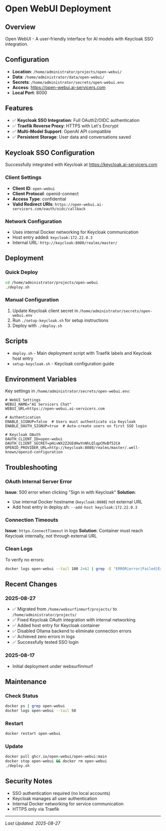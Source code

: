 # Open WebUI Deployment

## Overview
Open WebUI - A user-friendly interface for AI models with Keycloak SSO integration.

## Configuration
- **Location**: `/home/administrator/projects/open-webui/`
- **Data**: `/home/administrator/data/open-webui/`
- **Secrets**: `/home/administrator/secrets/open-webui.env`
- **Access**: https://open-webui.ai-servicers.com
- **Local Port**: 8000

## Features
- ✅ **Keycloak SSO Integration**: Full OAuth2/OIDC authentication
- ✅ **Traefik Reverse Proxy**: HTTPS with Let's Encrypt
- ✅ **Multi-Model Support**: OpenAI API compatible
- ✅ **Persistent Storage**: User data and conversations saved

## Keycloak SSO Configuration
Successfully integrated with Keycloak at https://keycloak.ai-servicers.com

### Client Settings
- **Client ID**: `open-webui`
- **Client Protocol**: openid-connect
- **Access Type**: confidential
- **Valid Redirect URIs**: `https://open-webui.ai-servicers.com/oauth/oidc/callback`

### Network Configuration
- Uses internal Docker networking for Keycloak communication
- Host entry added: `keycloak:172.22.0.3`
- Internal URL: `http://keycloak:8080/realms/master/`

## Deployment

### Quick Deploy
```bash
cd /home/administrator/projects/open-webui
./deploy.sh
```

### Manual Configuration
1. Update Keycloak client secret in `/home/administrator/secrets/open-webui.env`
2. Run `./setup-keycloak.sh` for setup instructions
3. Deploy with `./deploy.sh`

## Scripts
- `deploy.sh` - Main deployment script with Traefik labels and Keycloak host entry
- `setup-keycloak.sh` - Keycloak configuration guide

## Environment Variables
Key settings in `/home/administrator/secrets/open-webui.env`:
```env
# WebUI Settings
WEBUI_NAME="AI Servicers Chat"
WEBUI_URL=https://open-webui.ai-servicers.com

# Authentication
ENABLE_SIGNUP=false  # Users must authenticate via Keycloak
ENABLE_OAUTH_SIGNUP=true  # Auto-create users on first SSO login

# Keycloak OAuth
OAUTH_CLIENT_ID=open-webui
OAUTH_CLIENT_SECRET=pHivWX2Z2GEdHwYnNhLQlqpCMxBf52CA
OPENID_PROVIDER_URL=http://keycloak:8080/realms/master/.well-known/openid-configuration
```

## Troubleshooting

### OAuth Internal Server Error
**Issue**: 500 error when clicking "Sign in with Keycloak"
**Solution**: 
- Use internal Docker hostname (`keycloak:8080`) not external URL
- Add host entry in deploy.sh: `--add-host keycloak:172.22.0.3`

### Connection Timeouts
**Issue**: `httpx.ConnectTimeout` in logs
**Solution**: Container must reach Keycloak internally, not through external URL

### Clean Logs
To verify no errors:
```bash
docker logs open-webui --tail 100 2>&1 | grep -E "ERROR|error|Failed|Exception|timeout"
```

## Recent Changes

### 2025-08-27
- ✅ Migrated from `/home/websurfinmurf/projects/` to `/home/administrator/projects/`
- ✅ Fixed Keycloak OAuth integration with internal networking
- ✅ Added host entry for Keycloak container
- ✅ Disabled Ollama backend to eliminate connection errors
- ✅ Achieved zero errors in logs
- ✅ Successfully tested SSO login

### 2025-08-17
- Initial deployment under websurfinmurf

## Maintenance

### Check Status
```bash
docker ps | grep open-webui
docker logs open-webui --tail 50
```

### Restart
```bash
docker restart open-webui
```

### Update
```bash
docker pull ghcr.io/open-webui/open-webui:main
docker stop open-webui && docker rm open-webui
./deploy.sh
```

## Security Notes
- SSO authentication required (no local accounts)
- Keycloak manages all user authentication
- Internal Docker networking for service communication
- HTTPS only via Traefik

---
*Last Updated: 2025-08-27*